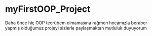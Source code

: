 # myFirstOOP_Project
Daha önce hiç OOP tecrübem olmamasına rağmen hocamızla beraber yapmış olduğumuz projeyi sizlerle paylaşmaktan mutluluk duyuyorum
